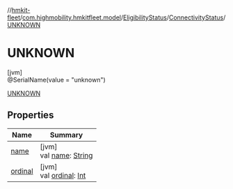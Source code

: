 //[hmkit-fleet](../../../../../index.md)/[com.highmobility.hmkitfleet.model](../../../index.md)/[EligibilityStatus](../../index.md)/[ConnectivityStatus](../index.md)/[UNKNOWN](index.md)

# UNKNOWN

[jvm]\
@SerialName(value = &quot;unknown&quot;)

[UNKNOWN](index.md)

## Properties

| Name | Summary |
|---|---|
| [name](index.md#-372974862%2FProperties%2F-1829386432) | [jvm]<br>val [name](index.md#-372974862%2FProperties%2F-1829386432): [String](https://kotlinlang.org/api/latest/jvm/stdlib/kotlin/-string/index.html) |
| [ordinal](index.md#-739389684%2FProperties%2F-1829386432) | [jvm]<br>val [ordinal](index.md#-739389684%2FProperties%2F-1829386432): [Int](https://kotlinlang.org/api/latest/jvm/stdlib/kotlin/-int/index.html) |
